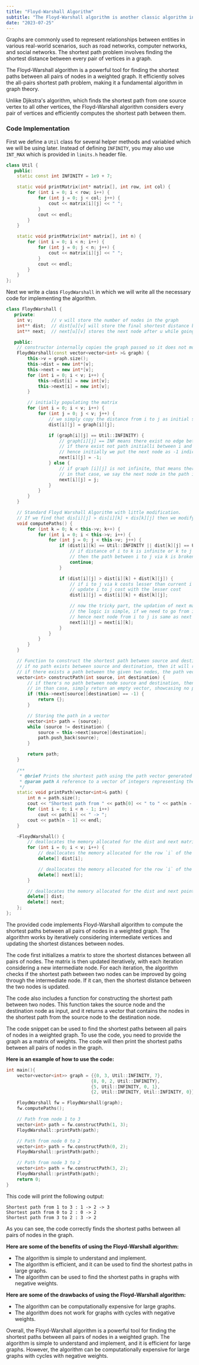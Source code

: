 ```yaml
---
title: "Floyd-Warshall Algorithm"
subtitle: "The Floyd-Warshall algorithm is another classic algorithm in computer science, and it is similar to Djikstra's algorithm in many ways. However, the Floyd-Warshall algorithm is a dynamic programming algorithm, which means that it builds up the shortest paths from scratch, starting with the shortest paths between pairs of nodes that are directly connected."
date: "2023-07-25"
---
```


Graphs are commonly used to represent relationships between entities in various real-world scenarios, such as road networks, computer networks, and social networks. The shortest path problem involves finding the shortest distance between every pair of vertices in a graph.

The Floyd-Warshall algorithm is a powerful tool for finding the shortest paths between all pairs of nodes in a weighted graph. It efficiently solves the all-pairs shortest path problem, making it a fundamental algorithm in graph theory.

Unlike Djikstra's algorithm, which finds the shortest path from one source vertex to all other vertices, the Floyd-Warshall algorithm considers every pair of vertices and efficiently computes the shortest path between them.

### Code Implementation

First we define a `Util` class for several helper methods and variabled which we will be using later. Instead of defining `INFINITY`, you may also use `INT_MAX` which is provided in `limits.h` header file.

```cpp
class Util {
   public:
    static const int INFINITY = 1e9 + 7;

    static void printMatrix(int* matrix[], int row, int col) {
        for (int i = 0; i < row; i++) {
            for (int j = 0; j < col; j++) {
                cout << matrix[i][j] << " ";
            }
            cout << endl;
        }
    }

    static void printMatrix(int* matrix[], int n) {
        for (int i = 0; i < n; i++) {
            for (int j = 0; j < n; j++) {
                cout << matrix[i][j] << " ";
            }
            cout << endl;
        }
    }
};
```

Next we write a class `FloydWarshall` in which we will write all the necessary code for implementing the algorithm.

```cpp
class FloydWarshall {
   private:
    int v;       // v will store the number of nodes in the graph
    int** dist;  // dist[u][v] will store the final shortest distance between u and v
    int** next;  // next[u][v] stores the next node after u while going from u to v

   public:
    // constructor internally copies the graph passed so it does not modify the original graph passed
    FloydWarshall(const vector<vector<int> >& graph) {
        this->v = graph.size();
        this->dist = new int*[v];
        this->next = new int*[v];
        for (int i = 0; i < v; i++) {
            this->dist[i] = new int[v];
            this->next[i] = new int[v];
        }

        // initially populating the matrix
        for (int i = 0; i < v; i++) {
            for (int j = 0; j < v; j++) {
                // we simply copy the distance from i to j as initial setup
                dist[i][j] = graph[i][j];

                if (graph[i][j] == Util::INFINITY) {
                    // graph[i][j] == INF means there exist no edge between node i and j
                    // if there exist not path initialli between i and j, we assume there is no path
                    // hence initially we put the next node as -1 indicating no path
                    next[i][j] = -1;
                } else {
                    // if graph [i][j] is not infinite, that means there indeed exists a path between i and j
                    // in that case, we say the next node in the path i to j is the node j itself
                    next[i][j] = j;
                }
            }
        }
    }

    // Standard Floyd Warshall Algorithm with little modification. 
    // If we find that dis[i][j] > dis[i][k] + dis[k][j] then we modify next[i][j] = next[i][k]
    void computePaths() {
        for (int k = 0; k < this->v; k++) {
            for (int i = 0; i < this->v; i++) {
                for (int j = 0; j < this->v; j++) {
                    if (dist[i][k] == Util::INFINITY || dist[k][j] == Util::INFINITY) {
                        // if distance of i to k is infinite or k to j is infinite,
                        // then the path between i to j via k is broken, i.e. the path does not exist
                        continue;
                    }

                    if (dist[i][j] > dist[i][k] + dist[k][j]) {
                        // if i to j via k costs lesser than current i to j cost
                        // update i to j cost with the lesser cost
                        dist[i][j] = dist[i][k] + dist[k][j];

                        // now the tricky part, the updation of next matrix
                        // the logic is simple, if we need to go from i to j via k, we need to go to k first
                        // hence next node from i to j is same as next node from i to k
                        next[i][j] = next[i][k];
                    }
                }
            }
        }
    }

    // Function to construct the shortest path between source and destination using next matrix
    // if no path exists between source and destination, then it will return an empty vector
    // if there exists a path between the given two nodes, the path vector will atleast contain two elements
    vector<int> constructPath(int source, int destination) {
        // if there's no path between node source and destination, then next[source][destination] will contain -1
        // in than case, simply return an empty vector, showcasing no path
        if (this->next[source][destination] == -1) {
            return {};
        }

        // Storing the path in a vector
        vector<int> path = {source};
        while (source != destination) {
            source = this->next[source][destination];
            path.push_back(source);
        }

        return path;
    }

    /**
     * @brief Prints the shortest path using the path vector generated by constructPath
     * @param path A reference to a vector of integers representing the path returned from constructPath(source, destination)
     */
    static void printPath(vector<int>& path) {
        int n = path.size();
        cout << "Shortest path from " << path[0] << " to " << path[n - 1] << " : ";
        for (int i = 0; i < n - 1; i++)
            cout << path[i] << " -> ";
        cout << path[n - 1] << endl;
    }

    ~FloydWarshall() {
        // deallocates the memory allocated for the dist and next matrices
        for (int i = 0; i < v; i++) {
            // deallocates the memory allocated for the row `i` of the dist matrix
            delete[] dist[i];

            // deallocates the memory allocated for the row `i` of the next matrix
            delete[] next[i];
        }

        // deallocates the memory allocated for the dist and next pointers
        delete[] dist;
        delete[] next;
    };
};
```

The provided code implements Floyd-Warshall algorithm to compute the shortest paths between all pairs of nodes in a weighted graph. The algorithm works by iteratively considering intermediate vertices and updating the shortest distances between nodes.

The code first initializes a matrix to store the shortest distances between all pairs of nodes. The matrix is then updated iteratively, with each iteration considering a new intermediate node. For each iteration, the algorithm checks if the shortest path between two nodes can be improved by going through the intermediate node. If it can, then the shortest distance between the two nodes is updated.

The code also includes a function for constructing the shortest path between two nodes. This function takes the source node and the destination node as input, and it returns a vector that contains the nodes in the shortest path from the source node to the destination node.

The code snippet can be used to find the shortest paths between all pairs of nodes in a weighted graph. To use the code, you need to provide the graph as a matrix of weights. The code will then print the shortest paths between all pairs of nodes in the graph.

**Here is an example of how to use the code:**

```cpp
int main(){
    vector<vector<int>> graph = {{0, 3, Util::INFINITY, 7},
                                {8, 0, 2, Util::INFINITY},
                                {5, Util::INFINITY, 0, 1},
                                {2, Util::INFINITY, Util::INFINITY, 0}};

    FloydWarshall fw = FloydWarshall(graph);
    fw.computePaths();

    // Path from node 1 to 3
    vector<int> path = fw.constructPath(1, 3);
    FloydWarshall::printPath(path);

    // Path from node 0 to 2
    vector<int> path = fw.constructPath(0, 2);
    FloydWarshall::printPath(path);

    // Path from node 3 to 2
    vector<int> path = fw.constructPath(3, 2);
    FloydWarshall::printPath(path);
    return 0;
}
```

This code will print the following output:

```console
Shortest path from 1 to 3 : 1 -> 2 -> 3
Shortest path from 0 to 2 : 0 -> 2
Shortest path from 3 to 2 : 3 -> 2
```

As you can see, the code correctly finds the shortest paths between all pairs of nodes in the graph.

**Here are some of the benefits of using the Floyd-Warshall algorithm:**

* The algorithm is simple to understand and implement.
* The algorithm is efficient, and it can be used to find the shortest paths in large graphs.
* The algorithm can be used to find the shortest paths in graphs with negative weights.

**Here are some of the drawbacks of using the Floyd-Warshall algorithm:**

* The algorithm can be computationally expensive for large graphs.
* The algorithm does not work for graphs with cycles with negative weights.

Overall, the Floyd-Warshall algorithm is a powerful tool for finding the shortest paths between all pairs of nodes in a weighted graph. The algorithm is simple to understand and implement, and it is efficient for large graphs. However, the algorithm can be computationally expensive for large graphs with cycles with negative weights.